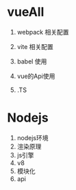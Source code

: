 #  vueAll

1. webpack  相关配置

2. vite 相关配置

3. babel 使用

4. vue的Api使用

5. .TS

# Nodejs
1. nodejs环境
2. 渲染原理
3. js引擎
4. v8
5. 模块化
6. api

